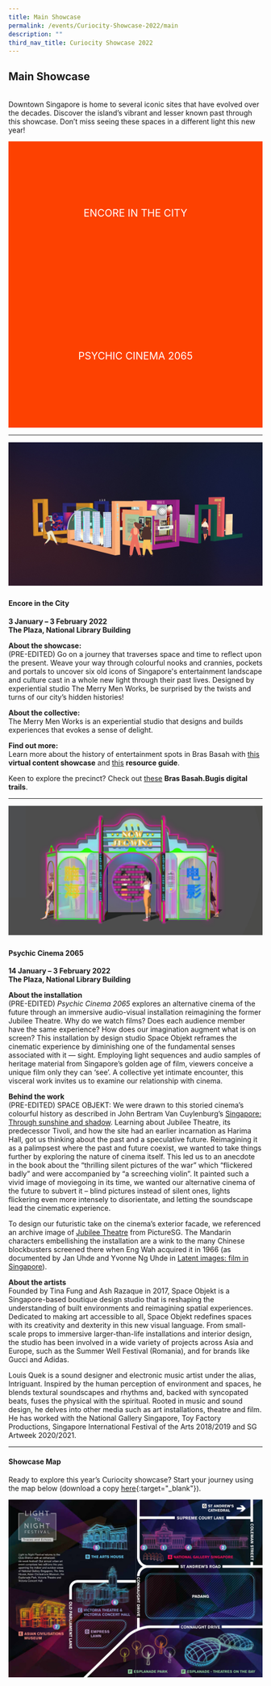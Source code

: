 ```yaml
---
title: Main Showcase
permalink: /events/Curiocity-Showcase-2022/main
description: ""
third_nav_title: Curiocity Showcase 2022
---
```

<style type="text/css">
	/* Click Box */
.clickbox { display: block; position: relative; width: 100%; padding-bottom: 56.25%; background-color: transparent; }
.clickbox span { padding: .5rem; }
.clickbox a { position: absolute; display: flex; width: 100%; height: 100%; align-items: center; justify-content: center; font-size: 1.25rem; text-align: center; text-decoration: none; text-transform: uppercase; }
.clickbox a:focus,
.clickbox a:hover { text-decoration: none; }

/* Orange */
.clickbox.is-orange { background-color: #FD4101; color: #FFFFFF; }
.clickbox.is-orange a { color: #FFFFFF; }
.clickbox.is-orange a:focus,
.clickbox.is-orange a:hover { background-color: #F3B69E; color: #000000; }	
</style>


## **Main Showcase**
<br>Downtown Singapore is home to several iconic sites that have evolved over the decades. Discover the island’s vibrant and lesser known past through this showcase. Don’t miss seeing these spaces in a different light this new year!

<div class="row is-multiline">
  <div class="col is-one-half">
    <div class="clickbox is-orange">
      <a href="#encoreinthecity">
        <span>Encore in the City</span>
      </a>
    </div>
  </div>
  <div class="col is-one-half">
    <div class="clickbox is-orange">
      <a href="#psychiccinema2065">
        <span>Psychic Cinema 2065</span>
      </a>
    </div>
  </div>
  </div>
	
___

![Alt text for image on Isomer site](/images/encoreinthecity.jpg)
<h5 class="margin--bottom--lg" id="encoreinthecity"></h5>

#### **Encore in the City**
**3 January – 3 February 2022**
<br>**The Plaza, National Library Building**

**About the showcase:**
<br>(PRE-EDITED) Go on a journey that traverses space and time to reflect upon the present. Weave your way through colourful nooks and crannies, pockets and portals to uncover six old icons of Singapore's entertainment landscape and culture cast in a whole new light through their past lives. Designed by experiential studio The Merry Men Works, be surprised by the twists and turns of our city’s hidden histories! 

**About the collective:**
<br>The Merry Men Works is an experiential studio that designs and builds experiences that evokes a sense of delight.

**Find out more:**
<br>Learn more about the history of entertainment spots in Bras Basah with [this](https://staging-nlb-curiocity.netlify.app/events/bb-showcase/entertainment) **virtual content showcase** and [this](https://reference.nlb.gov.sg/guides/sci-tech/sustainability/sustainable-living) **resource guide**.

Keen to explore the precinct? Check out [these](https://www.nhb.gov.sg/brasbasahbugis/) **Bras Basah.Bugis digital trails**.

___

![Alt text for image on Isomer site](/images/psychiccinema2065.jpg)
<h5 class="margin--bottom--lg" id="psychiccinema2065"></h5>

#### **Psychic Cinema 2065**
**14 January – 3 February 2022**
<br>**The Plaza, National Library Building**

**About the installation**
<br>(PRE-EDITED) *Psychic Cinema 2065* explores an alternative cinema of the future through an immersive audio-visual installation reimagining the former Jubilee Theatre. Why do we watch films? Does each audience member have the same experience? How does our imagination augment what is on screen? This installation by design studio Space Objekt reframes the cinematic experience by diminishing one of the fundamental senses associated with it — sight. Employing light sequences and audio samples of heritage material from Singapore’s golden age of film, viewers conceive a unique film only they can ‘see’. A collective yet intimate encounter, this visceral work invites us to examine our relationship with cinema. 

**Behind the work**
<br>(PRE-EDITED) SPACE OBJEKT: We were drawn to this storied cinema’s colourful history as described in John Bertram Van Cuylenburg’s [Singapore: Through sunshine and shadow](https://eservice.nlb.gov.sg/item_holding.aspx?bid=4080104). Learning about Jubilee Theatre, its predecessor Tivoli, and how the site had an earlier incarnation as Harima Hall, got us thinking about the past and a speculative future. Reimagining it as a palimpsest where the past and future coexist, we wanted to take things further by exploring the nature of cinema itself. This led us to an anecdote in the book about the “thrilling silent pictures of the war” which “flickered badly” and were accompanied by “a screeching violin”. It painted such a vivid image of moviegoing in its time, we wanted our alternative cinema of the future to subvert it – blind pictures instead of silent ones, lights flickering even more intensely to disorientate, and letting the soundscape lead the cinematic experience.

To design our futuristic take on the cinema’s exterior facade, we referenced an archive image of [Jubilee Theatre](https://eresources.nlb.gov.sg/pictures/details/7c8de66e-a7ed-4463-b368-0017d7d7ba7a) from PictureSG. The Mandarin characters embellishing the installation are a wink to the many Chinese blockbusters screened there when Eng Wah acquired it in 1966 (as documented by Jan Uhde and Yvonne Ng Uhde in [Latent images: film in Singapore](https://eservice.nlb.gov.sg/item_holding.aspx?bid=13186916)).

**About the artists**
<br>Founded by Tina Fung and Ash Razaque in 2017, Space Objekt is a Singapore-based boutique design studio that is reshaping the understanding of built environments and reimagining spatial experiences. Dedicated to making art accessible to all, Space Objekt redefines spaces with its creativity and dexterity in this new visual language. From small-scale props to immersive larger-than-life installations and interior design, the studio has been involved in a wide variety of projects across Asia and Europe, such as the Summer Well Festival (Romania), and for brands like Gucci and Adidas. 

Louis Quek is a sound designer and electronic music artist under the alias, Intriguant. Inspired by the human perception of environment and spaces, he blends textural soundscapes and rhythms and, backed with syncopated beats, fuses the physical with the spiritual. Rooted in music and sound design, he delves into other media such as art installations, theatre and film. He has worked with the National Gallery Singapore, Toy Factory Productions, Singapore International Festival of the Arts 2018/2019 and SG Artweek 2020/2021.

___

#### **Showcase Map**

Ready to explore this year’s Curiocity showcase? Start your journey using the map below (download a copy [here](/files/sample-light-map.pdf){:target="_blank"}). 

![Alt text for image on Isomer site](/images/sample_light_map.jpg)